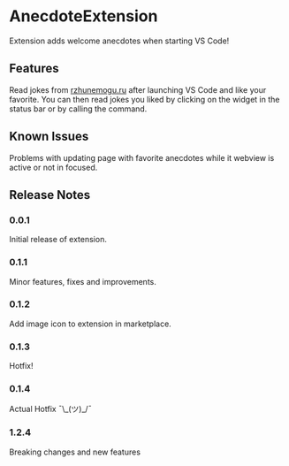 # AnecdoteExtension

Extension adds welcome anecdotes when starting VS Code!

## Features

Read jokes from [rzhunemogu.ru](http://rzhunemogu.ru) after launching VS Code and like your favorite.
You can then read jokes you liked by clicking on the widget in the status bar or by calling the command.

## Known Issues

Problems with updating page with favorite anecdotes while it webview is active or not in focused.

## Release Notes

### 0.0.1

Initial release of extension.

### 0.1.1

Minor features, fixes and improvements.

### 0.1.2

Add image icon to extension in marketplace.

### 0.1.3

Hotfix!

### 0.1.4

Actual Hotfix ¯\\\_(ツ)\_/¯

### 1.2.4

Breaking changes and new features
